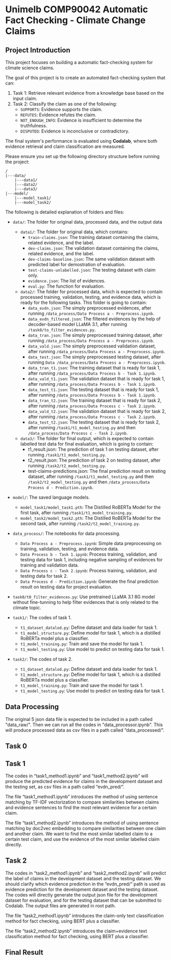 # Unimelb COMP90042 Automatic Fact Checking - Climate Change Claims

## Project Introduction

This project focuses on building a automatic fact-checking system for climate science claims.

The goal of this project is to create an automated fact-checking system that can:

1. Task 1: Retrieve relevant evidence from a knowledge base based on the input claim.
2. Task 2: Classify the claim as one of the following:
   - `SUPPORTS`: Evidence supports the claim.
   - `REFUTES`: Evidence refutes the claim.
   - `NOT_ENOUGH_INFO`: Evidence is insufficient to determine the truthfulness.
   - `DISPUTED`: Evidence is inconclusive or contradictory.

The final system's performance is evaluated using **Codalab**, where both evidence retrieval and claim classification are measured.

Please ensure you set up the following directory structure before running the project:

```
/
|---data/
    |---data1/
    |---data2/
    |---data3/
|---model/
    |---model_task1/
    |---model_task2/

```

The following is detailed explanation of folders and files:

* `data/`: The folder for original data, processed data, and the output data

  * `data1/`: The folder for original data, which contains:
    * `train-claims.json`: The training dataset containing the claims, related evidence, and the label.
    * `dev-claims.json`: The validation dataset containing the claims, related evidence, and the label.
    * `dev-claims-baseline.json`: The same validation dataset with predicted label for demostration of evaluation.
    * `test-claims-unlabelled.json`: The testing dataset with claim only.
    * `evidence.json`: The list of evidences.
    * `eval.py`: The function for evaluation.
  * `data2/`: The folder for processed data, which is expected to contain processed training, validation, testing, and evidence data, which is ready for the following tasks. This folder is going to contain:
    * `data_evdn.json`: The simply preprocessed evidences, after running `/data_process/Data Process a - Preprocess.ipynb`.
    * `data_evdn_filtered.json`: The filtered evidences by the help of decoder-based model LLaMA 3.1, after running `/task0/to_filter_evidences.py`.
    * `data_tran.json`: The simply preprocessed training dataset, after running `/data_process/Data Process a - Preprocess.ipynb`.
    * `data_vald.json`: The simply preprocessed validation dataset, after running `/data_process/Data Process a - Preprocess.ipynb`.
    * `data_test.json`: The simply preprocessed testing dataset, after running `Data /data_process/Data Process a - Preprocess.ipynb`.
    * `data_tran_t1.json`: The training dataset that is ready for task 1, after running `/data_process/Data Process b - Task 1.ipynb`.
    * `data_vald_t1.json`: The validation dataset that is ready for task 1, after running `/data_process/Data Process b - Task 1.ipynb`.
    * `data_test_t1.json`: The testing dataset that is ready for task 1, after running `/data_process/Data Process b - Task 1.ipynb`.
    * `data_tran_t2.json`: The training dataset that is ready for task 2, after running `/data_process/Data Process c - Task 2.ipynb`.
    * `data_vald_t2.json`: The validation dataset that is ready for task 2, after running `/data_process/Data Process c - Task 2.ipynb`.
    * `data_test_t2.json`: The testing dataset that is ready for task 2, after running `/task1/t1_model_testing.py` and then `/data_process/Data Process c - Task 2.ipynb`.
  * `data3/`: The folder for final output, which is expected to contain labelled test data for final evaluation, which is going to contain:
    * t1_result.json: The prediction of task 1 on testing dataset, after running `/task1/t1_model_testing.py`.
    * t2_result.json: The prediction of task 2 on testing dataset, after running `/task2/t2_model_testing.py`.
    * test-claims-predictions.json: The final prediction result on testing dataset, after running `/task1/t1_model_testing.py` and then `/task2/t2_model_testing.py` and then `/data_process/Data Process d - Prediction.ipynb`.
* `model/`: The saved language models.

  * `model_task1/model_task1.pth`: The Distilled RoBERTa Model for the first task, after running `/task1/t1_model_training.py`.
  * `model_task2/model_task2.pth`: The Distilled RoBERTa Model for the second task, after running `/task2/t2_model_training.py`.
* `data_process/`: The notebooks for data processing.

  * `Data Process a - Preprocess.ipynb`: Simple data preprocessing on training, validation, testing, and evidence data.
  * `Data Process b - Task 1.ipynb`: Process training, validation, and testing data for task 1, including negative sampling of evidences for training and validation data.
  * `Data Process c - Task 2.ipynb`: Process training, validation, and testing data for task 2.
  * `Data Process d - Prediction.ipynb`: Generate the final prediction result on testing data for project evaluation.
* `task0/t0_filter_evidences.py`: Use pretrained LLaMA 3.1 8G model without fine-tunning to help filter evidences that is only related to the climate topic.
* `task1/`: The codes of task 1.

  * `t1_dataset_datalod.py`: Define dataset and data loader for task 1.
  * `t1_model_structure.py`: Define model for task 1, which is a distilled RoBERTa model plus a classifier.
  * `t1_model_training.py`: Train and save the model for task 1.
  * `t1_model_testing.py`: Use model to predict on testing data for task 1.
* `task2/`: The codes of task 2.

  * `t1_dataset_datalod.py`: Define dataset and data loader for task 1.
  * `t1_model_structure.py`: Define model for task 1, which is a distilled RoBERTa model plus a classifier.
  * `t1_model_training.py`: Train and save the model for task 1.
  * `t1_model_testing.py`: Use model to predict on testing data for task 1.

## Data Processing

The original 5 json data file is expected to be included in a path called "data_raw/". Then we can run all the codes in "data_processor.ipynb". This will produce processed data as csv files in a path called “data_processed/”.

## Task 0

## Task 1

The codes in “task1_method1.ipynb” and “task1_method2.ipynb” will produce the predicted  evidence for claims in the development dataset and the testing set, as csv files in a path called “evdn_pred/”.

The file “task1_method1.ipynb” introduces the method of using sentence matching by TF-IDF vectorization to compare similarities between claims and evidence sentences to find the most relevant evidence for a certain claim.

The file “task1_method2.ipynb” introduces the method of using sentence matching by doc2vec embedding to compare similarities between one claim and another claim. We want to find the most similar labelled claim to a certain test claim, and use the evidence of the most similar labelled claim directly.

## Task 2

The codes in “task2_method1.ipynb” and “task2_method2.ipynb” will predict the label of claims in the development dataset and the testing dataset. We should clarify which evidence prediction in the “evdn_pred/” path is used as evidence prediction for the development dataset and the testing dataset. The codes will directly generate the output json file for the development dataset for evaluation, and for the testing dataset that can be submitted to Codalab. The output files are generated in root path.

The file “task2_method1.ipynb” introduces the claim-only text classification method for fact checking, using BERT plus a classifier.

The file “task2_method2.ipynb” introduces the claim+evidence text classification method for fact checking, using BERT plus a classifier.

## Final Result
